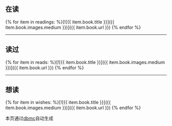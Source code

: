 ## 在读

{% for item in readings: %}[![{{ item.book.title }}]({{ item.book.images.medium }})]({{ item.book.url }}) {% endfor %}

---

## 读过

{% for item in reads: %}[![{{ item.book.title }}]({{ item.book.images.medium }})]({{ item.book.url }}) {% endfor %}

---

## 想读

{% for item in wishes: %}[![{{ item.book.title }}]({{ item.book.images.medium }})]({{ item.book.url }}) {% endfor %}

本页通过[dbmc](https://github.com/whilgeek/dbmc)自动生成
